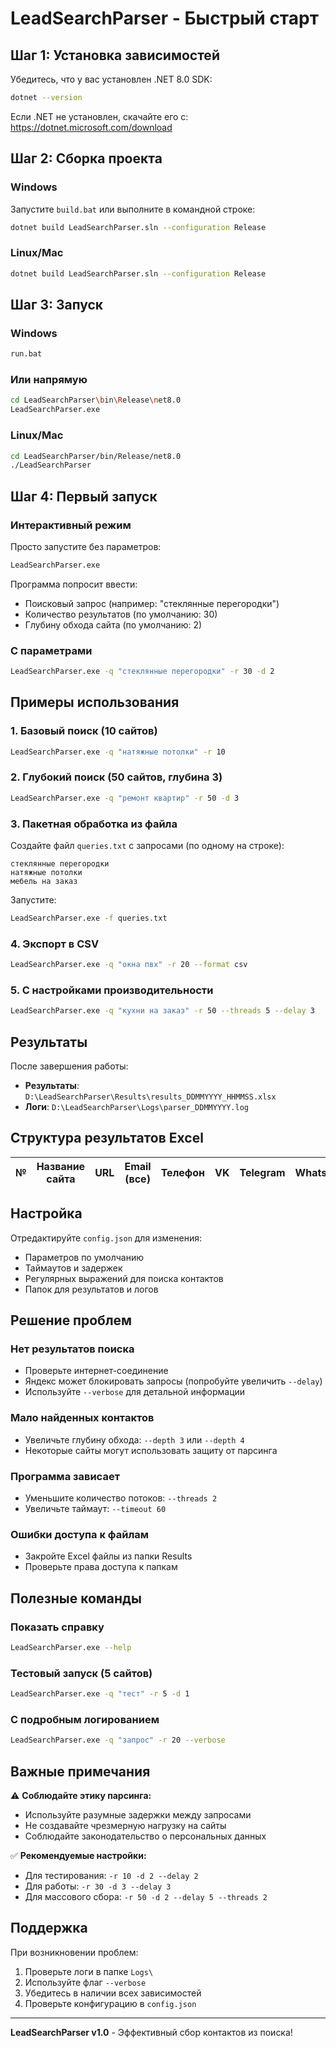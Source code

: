 # LeadSearchParser - Быстрый старт

## Шаг 1: Установка зависимостей

Убедитесь, что у вас установлен .NET 8.0 SDK:
```bash
dotnet --version
```

Если .NET не установлен, скачайте его с: https://dotnet.microsoft.com/download

## Шаг 2: Сборка проекта

### Windows
Запустите `build.bat` или выполните в командной строке:
```bash
dotnet build LeadSearchParser.sln --configuration Release
```

### Linux/Mac
```bash
dotnet build LeadSearchParser.sln --configuration Release
```

## Шаг 3: Запуск

### Windows
```bash
run.bat
```

### Или напрямую
```bash
cd LeadSearchParser\bin\Release\net8.0
LeadSearchParser.exe
```

### Linux/Mac
```bash
cd LeadSearchParser/bin/Release/net8.0
./LeadSearchParser
```

## Шаг 4: Первый запуск

### Интерактивный режим
Просто запустите без параметров:
```bash
LeadSearchParser.exe
```

Программа попросит ввести:
- Поисковый запрос (например: "стеклянные перегородки")
- Количество результатов (по умолчанию: 30)
- Глубину обхода сайта (по умолчанию: 2)

### С параметрами
```bash
LeadSearchParser.exe -q "стеклянные перегородки" -r 30 -d 2
```

## Примеры использования

### 1. Базовый поиск (10 сайтов)
```bash
LeadSearchParser.exe -q "натяжные потолки" -r 10
```

### 2. Глубокий поиск (50 сайтов, глубина 3)
```bash
LeadSearchParser.exe -q "ремонт квартир" -r 50 -d 3
```

### 3. Пакетная обработка из файла
Создайте файл `queries.txt` с запросами (по одному на строке):
```
стеклянные перегородки
натяжные потолки
мебель на заказ
```

Запустите:
```bash
LeadSearchParser.exe -f queries.txt
```

### 4. Экспорт в CSV
```bash
LeadSearchParser.exe -q "окна пвх" -r 20 --format csv
```

### 5. С настройками производительности
```bash
LeadSearchParser.exe -q "кухни на заказ" -r 50 --threads 5 --delay 3
```

## Результаты

После завершения работы:
- **Результаты**: `D:\LeadSearchParser\Results\results_DDMMYYYY_HHMMSS.xlsx`
- **Логи**: `D:\LeadSearchParser\Logs\parser_DDMMYYYY.log`

## Структура результатов Excel

| № | Название сайта | URL | Email (все) | Телефон | VK | Telegram | WhatsApp | Instagram | Facebook | OK | YouTube | Дата парсинга | Статус |
|---|---------------|-----|-------------|---------|----|---------|---------|-----------|---------|----|---------|--------------|--------|

## Настройка

Отредактируйте `config.json` для изменения:
- Параметров по умолчанию
- Таймаутов и задержек
- Регулярных выражений для поиска контактов
- Папок для результатов и логов

## Решение проблем

### Нет результатов поиска
- Проверьте интернет-соединение
- Яндекс может блокировать запросы (попробуйте увеличить `--delay`)
- Используйте `--verbose` для детальной информации

### Мало найденных контактов
- Увеличьте глубину обхода: `--depth 3` или `--depth 4`
- Некоторые сайты могут использовать защиту от парсинга

### Программа зависает
- Уменьшите количество потоков: `--threads 2`
- Увеличьте таймаут: `--timeout 60`

### Ошибки доступа к файлам
- Закройте Excel файлы из папки Results
- Проверьте права доступа к папкам

## Полезные команды

### Показать справку
```bash
LeadSearchParser.exe --help
```

### Тестовый запуск (5 сайтов)
```bash
LeadSearchParser.exe -q "тест" -r 5 -d 1
```

### С подробным логированием
```bash
LeadSearchParser.exe -q "запрос" -r 20 --verbose
```

## Важные примечания

⚠️ **Соблюдайте этику парсинга:**
- Используйте разумные задержки между запросами
- Не создавайте чрезмерную нагрузку на сайты
- Соблюдайте законодательство о персональных данных

✅ **Рекомендуемые настройки:**
- Для тестирования: `-r 10 -d 2 --delay 2`
- Для работы: `-r 30 -d 3 --delay 3`
- Для массового сбора: `-r 50 -d 2 --delay 5 --threads 2`

## Поддержка

При возникновении проблем:
1. Проверьте логи в папке `Logs\`
2. Используйте флаг `--verbose`
3. Убедитесь в наличии всех зависимостей
4. Проверьте конфигурацию в `config.json`

---

**LeadSearchParser v1.0** - Эффективный сбор контактов из поиска!


